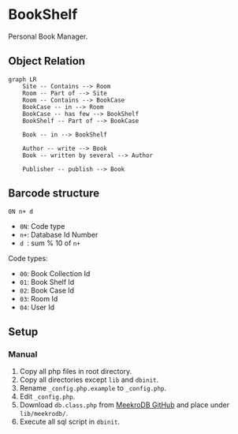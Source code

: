 # BookShelf

Personal Book Manager.

## Object Relation

```mermaid
graph LR
    Site -- Contains --> Room
    Room -- Part of --> Site
    Room -- Contains --> BookCase
    BookCase -- in --> Room
    BookCase -- has few --> BookShelf
    BookShelf -- Part of --> BookCase

    Book -- in --> BookShelf

    Author -- write --> Book
    Book -- written by several --> Author

    Publisher -- publish --> Book
```

## Barcode structure

```
0N n+ d
```

- `0N`: Code type
- `n+`: Database Id Number
- `d `: sum % 10 of `n+`

Code types:
- `00`: Book Collection Id
- `01`: Book Shelf Id
- `02`: Book Case Id
- `03`: Room Id
- `04`: User Id

## Setup

### Manual

1. Copy all php files in root directory.
2. Copy all directories except `lib` and `dbinit`.
3. Rename `_config.php.example` to `_config.php`.
4. Edit `_config.php`.
5. Download `db.class.php` from [MeekroDB GitHub](https://github.com/SergeyTsalkov/meekrodb) and place under `lib/meekrodb/`.
6. Execute all sql script in `dbinit`.